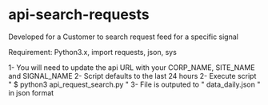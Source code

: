 # api-search-requests
Developed for a Customer to search request feed for a specific signal

Requirement: Python3.x, import requests, json, sys

1- You will need to update the api URL with your CORP_NAME, SITE_NAME and SIGNAL_NAME
2- Script defaults to the last 24 hours
2- Execute script " $ python3 api_request_search.py "
3- File is outputed to " data_daily.json " in json format
